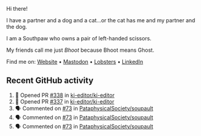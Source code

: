 Hi there!

I have a partner and a dog and a cat...or the cat has me and my partner and the dog.

I am a Southpaw who owns a pair of left-handed scissors.

My friends call me just *Bhoot* because Bhoot means Ghost.

Find me on: [Website](https://bhoot.dev) • [Mastodon](https://functional.cafe/@bhoot) • [Lobsters](https://lobste.rs/~bhoot) • [LinkedIn](https://linkedin.com/in/jbhoot)

## Recent GitHub activity

<!--START_SECTION:activity-->
1. 💪 Opened PR [#338](https://github.com/ki-editor/ki-editor/pull/338) in [ki-editor/ki-editor](https://github.com/ki-editor/ki-editor)
2. 💪 Opened PR [#337](https://github.com/ki-editor/ki-editor/pull/337) in [ki-editor/ki-editor](https://github.com/ki-editor/ki-editor)
3. 🗣 Commented on [#73](https://github.com/PataphysicalSociety/soupault/issues/73#issuecomment-2349350239) in [PataphysicalSociety/soupault](https://github.com/PataphysicalSociety/soupault)
4. 🗣 Commented on [#73](https://github.com/PataphysicalSociety/soupault/issues/73#issuecomment-2348011914) in [PataphysicalSociety/soupault](https://github.com/PataphysicalSociety/soupault)
5. 🗣 Commented on [#73](https://github.com/PataphysicalSociety/soupault/issues/73#issuecomment-2345877832) in [PataphysicalSociety/soupault](https://github.com/PataphysicalSociety/soupault)
<!--END_SECTION:activity-->
